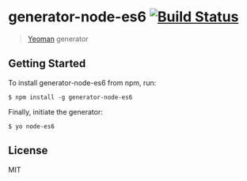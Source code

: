 # generator-node-es6 [![Build Status](https://secure.travis-ci.org/briandipalma/generator-node-es6.png?branch=master)](https://travis-ci.org/briandipalma/generator-node-es6)

> [Yeoman](http://yeoman.io) generator


## Getting Started

To install generator-node-es6 from npm, run:

```
$ npm install -g generator-node-es6
```

Finally, initiate the generator:

```
$ yo node-es6
```

## License

MIT
